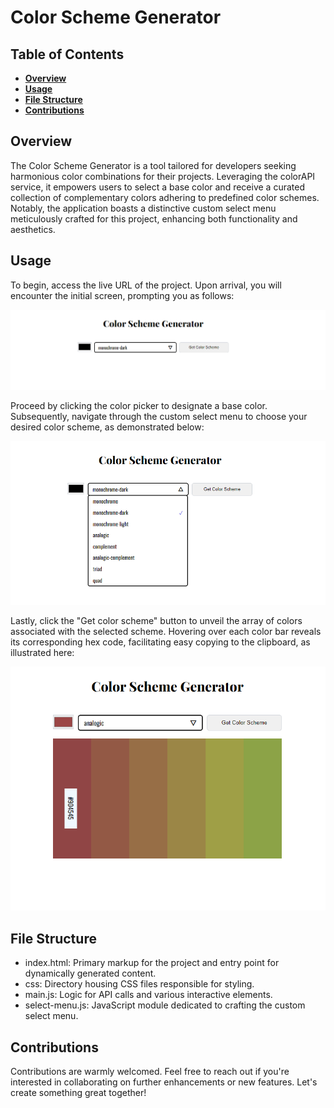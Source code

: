 # Color Scheme Generator

## Table of Contents

-   [**Overview**](#overview)
-   [**Usage**](#usage)
-   [**File Structure**](#file-structure)
-   [**Contributions**](#contributions)

## Overview

The Color Scheme Generator is a tool tailored for developers seeking harmonious color combinations for their projects. Leveraging the colorAPI service, it empowers users to select a base color and receive a curated collection of complementary colors adhering to predefined color schemes. Notably, the application boasts a distinctive custom select menu meticulously crafted for this project, enhancing both functionality and aesthetics.

## Usage

To begin, access the live URL of the project. Upon arrival, you will encounter the initial screen, prompting you as follows:

![Initial state of color scheme generator application](./screenshots/initial-ss.png)

Proceed by clicking the color picker to designate a base color. Subsequently, navigate through the custom select menu to choose your desired color scheme, as demonstrated below:

![Custom selectmenu for color schemes](./screenshots/menu-open.png)

Lastly, click the "Get color scheme" button to unveil the array of colors associated with the selected scheme. Hovering over each color bar reveals its corresponding hex code, facilitating easy copying to the clipboard, as illustrated here:

![Display of color scheme with corresponding hex codes](./screenshots/colors-shown.png)

## File Structure

-   index.html: Primary markup for the project and entry point for dynamically generated content.
-   css: Directory housing CSS files responsible for styling.
-   main.js: Logic for API calls and various interactive elements.
-   select-menu.js: JavaScript module dedicated to crafting the custom select menu.

## Contributions

Contributions are warmly welcomed. Feel free to reach out if you're interested in collaborating on further enhancements or new features. Let's create something great together!
